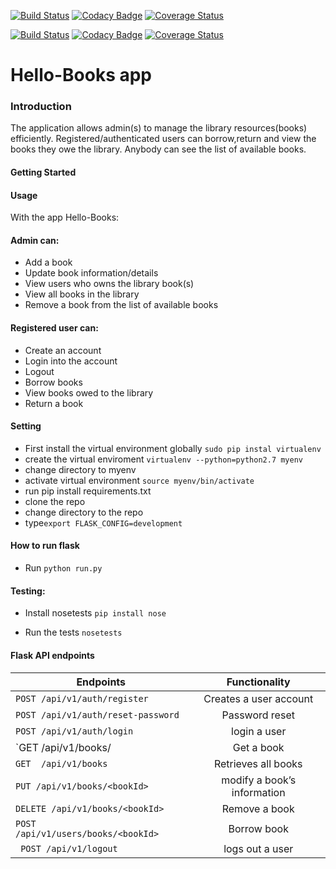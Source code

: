 
[![Build Status](https://travis-ci.org/TheSteelGuy/Hello-Books.svg?branch=develop2)](https://travis-ci.org/TheSteelGuy/Hello-Books)
[![Codacy Badge](https://api.codacy.com/project/badge/Grade/963b33c3b1594047b966da05c5bb4d31)](https://www.codacy.com/app/TheSteelGuy/Hello-Books?utm_source=github.com&amp;utm_medium=referral&amp;utm_content=TheSteelGuy/Hello-Books&amp;utm_campaign=Badge_Grade)
[![Coverage Status](https://coveralls.io/repos/github/TheSteelGuy/Hello-Books/badge.svg)](https://coveralls.io/github/TheSteelGuy/Hello-Books)

[![Build Status](https://travis-ci.org/TheSteelGuy/Hello-Books.svg?branch=develop2)](https://travis-ci.org/TheSteelGuy/Hello-Books)
[![Codacy Badge](https://api.codacy.com/project/badge/Grade/963b33c3b1594047b966da05c5bb4d31)](https://www.codacy.com/app/TheSteelGuy/Hello-Books?utm_source=github.com&amp;utm_medium=referral&amp;utm_content=TheSteelGuy/Hello-Books&amp;utm_campaign=Badge_Grade)
[![Coverage Status](https://coveralls.io/repos/github/TheSteelGuy/Hello-Books/badge.svg)](https://coveralls.io/github/TheSteelGuy/Hello-Books)


# Hello-Books app

### Introduction
The application allows admin(s) to manage the library resources(books) efficiently.
Registered/authenticated users can borrow,return and view the books they owe the library.
Anybody can see the list of available books.


#### Getting Started


#### Usage
With the app Hello-Books:
#### Admin can:
* Add a book 
* Update book information/details
* View users who owns the library book(s)
* View all books in the library
* Remove a book from the list of available books 

#### Registered user can:
* Create an account
* Login into the account
* Logout
* Borrow books
* View books owed to the library
* Return a book


#### Setting
* First install the virtual environment globally `sudo pip instal virtualenv`
* create the virtual enviroment `virtualenv --python=python2.7 myenv`
* change directory to myenv
* activate virtual environment `source myenv/bin/activate`
* run pip install requirements.txt
* clone the repo
* change directory to the repo
* type`export FLASK_CONFIG=development` 

#### How to run flask
* Run  `python run.py`

#### Testing:
* Install nosetests `pip install nose`

* Run the tests `nosetests `
#### Flask API endpoints

| Endpoints                                       |       Functionality                  |
| ------------------------------------------------|:------------------------------------:|
| `POST /api/v1/auth/register`                    |  Creates a user account              |
| `POST /api/v1/auth/reset-password`              |  Password reset                      |
| `POST /api/v1/auth/login`                       |  login a user                        |   
| `GET  /api/v1/books/<bookId>                    |  Get a book                          |
| `GET  /api/v1/books`                            |  Retrieves all books                 |
| `PUT /api/v1/books/<bookId>`                    |  modify a book’s information         |
| `DELETE /api/v1/books/<bookId>`                 |  Remove a book                       |
| `POST  /api/v1/users/books/<bookId>`            |  Borrow book                         |
|` POST /api/v1/logout`                           |  logs out a user                      |
